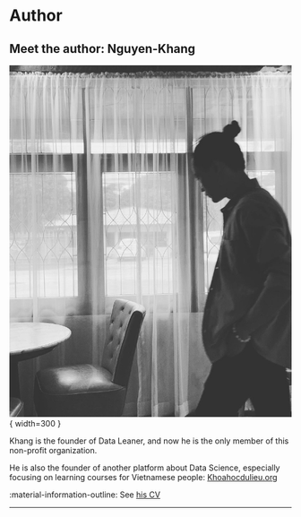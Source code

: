 # Author

## Meet the author: Nguyen-Khang

![nguyenkhangme](images/nguyenkhangme.png){ width=300 }

Khang is the founder of Data Leaner, and now he is the only member of this non-profit organization.

He is also the founder of another platform about Data Science, especially focusing on learning courses for Vietnamese people: [Khoahocdulieu.org](https://khoahocdulieu.org)

:material-information-outline: See [his CV](https://nguyenkhang.me/curriculum-vitae)

---
